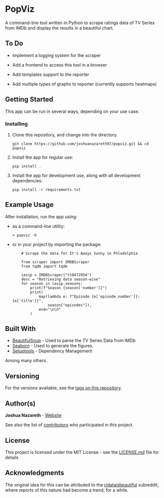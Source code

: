 # PopViz

A command-line tool written in Python to scrape ratings data of TV Series from IMDb and display the results in a beautiful chart.

## To Do

* Implement a logging system for the scraper

* Add a frontend to access this tool in a browser

* Add templates support to the reporter

* Add multiple types of graphs to reporter (currently supports heatmaps)

## Getting Started

This app can be run in several ways, depending on your use case.

### Installing

1. Clone this repository, and change into the directory.

    ``` git clone https://github.com/joshuanazareth97/popviz.git && cd popviz ```

2. Install the app for regular use:

    ``` pip install . ```

3. Install the app for development use, along with all development dependencies:

    ``` pip install -r requirements.txt ```

## Example Usage

After installation, run the app using:

* as a command-line utility: 
    ```
    > popviz -h
    ```
* or in your project by importing the package: 
    ``` 
        # Scrape the data for It's Aways Sunny in Phladelphia

        from scraper import IMDBScraper
        from tqdm import tqdm

        iasip = IMDBScraper("tt0472954")
        desc = "Retrieving data season-wise"
        for season in iasip.seasons:
            print(f"Season {season['number']}")
            print(
                map(lambda e: f"Episode {e['episode_number']}: {e['title']}",
                    season["episodes"]),
                end="\n\n"
            )

    ```


## Built With

* [BeautifulSoup](https://www.crummy.com/software/BeautifulSoup/) - Used to parse the TV Series Data from IMDb
* [Seaborn](https://seaborn.pydata.org/) - Used to generate the figures.
* [Setuptools](https://setuptools.readthedocs.io/en/latest/) - Dependency Management

Among many others.

## Versioning

For the versions available, see the [tags on this repository](https://github.com/joshuanazareth97/popviz/tags). 

## Author(s)

**Joshua Nazareth** - [Website](https://joshuanazareth97.github.io)

See also the list of [contributors](https://github.com/joshuanazareth97/popviz/contributors) who participated in this project.

## License

This project is licensed under the MIT License - see the [LICENSE.md](LICENSE.md) file for details

## Acknowledgments

The original idea for this can be attributed to the [r/dataisbeautiful](https://www.reddit.com/r/dataisbeautiful) subreddit, where reports of this nature had become a trend, for a while.